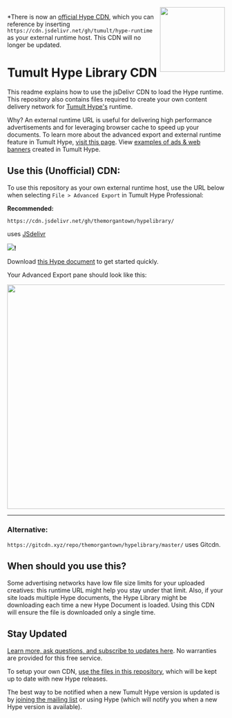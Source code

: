 <img style="float:right" src="https://raw.githubusercontent.com/themorgantown/hypelibrary/master/readme-hypelogo.png" width="150">

*There is now an [official Hype CDN](https://github.com/tumult/hype-runtime), which you can reference by inserting `https://cdn.jsdelivr.net/gh/tumult/hype-runtime` as your external runtime host. This CDN will no longer be updated. 

# Tumult Hype Library CDN

This readme explains how to use the jsDelivr CDN to load the Hype runtime. This repository also contains files required to create your own content delivery network for <a href="https://tumult.com/hype/pro">Tumult Hype's</a> runtime. 

Why? An external runtime URL is useful for delivering high performance advertisements and for leveraging browser cache to speed up your documents. To learn more about the advanced export and external runtime feature in Tumult Hype, [visit this page](http://tumult.com/hype/documentation/3.0/#external-runtime-hosting). View [examples of ads & web banners](https://tumult.com/hype/gallery/#Ads%20&%20Web%20Banners) created in Tumult Hype.

## Use this (Unofficial) CDN:

To use this repository as your own external runtime host, use the URL below when selecting `File > Advanced Export` in Tumult Hype Professional:

**Recommended:**

`https://cdn.jsdelivr.net/gh/themorgantown/hypelibrary/`

uses [JSdelivr](https://jsdelivr.net) 

[![](https://data.jsdelivr.com/v1/package/gh/themorgantown/hypelibrary/badge)](https://www.jsdelivr.com/package/gh/themorgantown/hypelibrary)**!**

Download <a href="https://raw.githubusercontent.com/themorgantown/hypelibrary/master/Hype_CDN_prepared.hype.zip">this Hype document</a> to get started quickly. 

Your Advanced Export pane should look like this: 

<img src="https://raw.githubusercontent.com/themorgantown/hypelibrary/master/readme-advanced-export-image.png" width="520">


<hr>

### Alternative:

`https://gitcdn.xyz/repo/themorgantown/hypelibrary/master/` uses Gitcdn. 


## When should you use this? 

Some advertising networks have low file size limits for your uploaded creatives: this runtime URL might help you stay under that limit. Also, if your site loads multiple Hype documents, the Hype Library might be downloading each time a new Hype Document is loaded. Using this CDN will ensure the file is downloaded only a single time.

## Stay Updated

[Learn more, ask questions, and subscribe to updates here](https://forums.tumult.com/t/unofficial-tumult-hype-cdn/12912). No warranties are provided for this free service. 

To setup your own CDN, [use the files in this repository](https://github.com/themorgantown/hypelibrary), which will be kept up to date with new Hype releases.  

The best way to be notified when a new Tumult Hype version is updated is by [joining the mailing list](http://tumult.com/hype/#social-signups) or using Hype (which will notify you when a new Hype version is available). 
   
